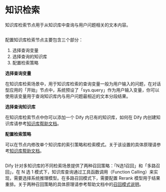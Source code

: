 # 知识检索

知识库检索节点用于从知识库中查询与用户问题相关的文本内容。

<figure><img src="https://langgenius.feishu.cn/space/api/box/stream/download/asynccode/?code=NDU0NGQ2ZThlOTZhNjI1MTllNTEzNDQwMjdjNTJmMmVfRjJuRW9mN1JseW9WWXd2Q21uY0tiaFZjdjh2TlppUkJfVG9rZW46QmFFOWJzMXJEb2tWWjl4YUZBUWM5dU5nbnhkXzE3MTI1ODI0MTE6MTcxMjU4NjAxMV9WNA" alt=""><figcaption></figcaption></figure>

配置知识库检索节点主要包含三个部分：

1. 选择查询变量
2. 选择查询的知识库
3. 配置检索策略

**选择查询变量**

在知识库检索场景中，用于知识库检索的查询变量一般为用户输入的问题，在对话型应用的「开始」节点中，系统预设了「sys.query」作为用户输入变量，你可以使用该变量用于查询知识库内与用户问题最相近的文本分段结果。

**选择查询知识库**

在知识库检索节点中你可以添加一个 Dify 内已有的知识库，如何在 Dify 内创建知识库请参考[知识库帮助文档](https://docs.dify.ai/v/zh-hans/guides/knowledge-base)。

**配置检索策略**

可以在节点内修改单个知识库的索引策略和检索模式。关于该设置的具体原理请参考[知识库帮助文档](https://docs.dify.ai/v/zh-hans/learn-more/extended-reading/retrieval-augment/hybrid-search)。

<figure><img src="https://langgenius.feishu.cn/space/api/box/stream/download/asynccode/?code=YjdhZGRlZDZlZDFmYjFmNGFlYTZlOGEyMDhiYTUzNjRfbGVFQ01LdHllMmcyNEViS1prblpjMmNRTmVQR1VsRzdfVG9rZW46UVhWNGJ0R3JGb2x6MTJ4YWVEY2M3YmE2blFkXzE3MTI1ODI0MTE6MTcxMjU4NjAxMV9WNA" alt=""><figcaption></figcaption></figure>

Dify 针对多知识库的不同检索场景提供了两种召回策略：「N选1召回」和「多路召回」，在 N 选 1 模式下，知识库查询通过工具函数调用（Function Calling）来实现，需要选择系统推理模型。在多路召回模式下，需要配置 Rerank 模型用于结果重排。关于两种召回策略的具体原理请参考帮助文档中的[召回模式说明](https://docs.dify.ai/v/zh-hans/learn-more/extended-reading/retrieval-augment/retrieval)。

<figure><img src="https://langgenius.feishu.cn/space/api/box/stream/download/asynccode/?code=MzZkYmZlN2Y1MzNmOTVmMzU1OTU0MGVkYjFmZmE3NWJfb2NIbUhwTUF2V2U3aVRqSmRDZ2tJajNYTHoyUlViakJfVG9rZW46T1JjNmJuZzJLb2RzQVF4NWdWRGNxVVkzbkZoXzE3MTI1ODI0MTE6MTcxMjU4NjAxMV9WNA" alt=""><figcaption></figcaption></figure>
